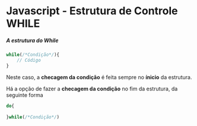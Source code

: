 # Javascript - Estrutura de Controle WHILE

##### A estrutura do **While**

```javascript
while(/*Condição*/){
    // Código
}
```

Neste caso, a **checagem da condição** é feita sempre no **ínicio** da estrutura.

Há a opção de fazer a **checagem da condição** no fim da estrutura, da seguinte forma

```javascript
do{
    
}while(/*Condição*/)
```

